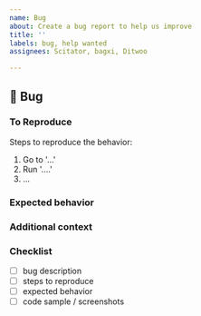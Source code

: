 ```yaml
---
name: Bug
about: Create a bug report to help us improve
title: ''
labels: bug, help wanted
assignees: Scitator, bagxi, Ditwoo

---
```


## 🐛 Bug

<!-- A clear and concise description of the bug. -->

### To Reproduce

Steps to reproduce the behavior:
1. Go to '...'
1. Run '....'
3. ...

<!-- If you have a code sample, error messages, stack traces, please provide it here as well --> 



### Expected behavior

<!-- A clear and concise description of what you expected to happen. -->

### Additional context

<!-- Add any other context about the problem here. -->

### Checklist
- [ ] bug description
- [ ] steps to reproduce
- [ ] expected behavior
- [ ] code sample / screenshots
